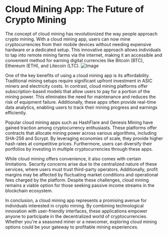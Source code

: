 # Cloud Mining App: The Future of Crypto Mining
The concept of cloud mining has revolutionized the way people approach crypto mining. With a cloud mining app, users can now mine cryptocurrencies from their mobile devices without needing expensive hardware or a dedicated setup. This innovative approach allows individuals to tap into remote mining farms via the internet, making it an accessible and convenient method for earning digital currencies like Bitcoin (BTC), Ethereum (ETH), and Litecoin (LTC). ![Image](https://github.com/user-attachments/assets/b6e7b7a2-655e-4d44-8baa-20c566a3cb65)

One of the key benefits of using a cloud mining app is its affordability. Traditional mining setups require significant upfront investment in ASIC miners and electricity costs. In contrast, cloud mining platforms offer subscription-based models that allow users to pay for a portion of the mining power. This eliminates the need for maintenance and reduces the risk of equipment failure. Additionally, these apps often provide real-time data analytics, enabling users to track their mining progress and earnings efficiently.

Popular cloud mining apps such as HashFlare and Genesis Mining have gained traction among cryptocurrency enthusiasts. These platforms offer contracts that allocate mining power across various algorithms, including SHA-256 and Scrypt. By leveraging economies of scale, they provide higher hash rates at competitive prices. Furthermore, users can diversify their portfolios by investing in multiple cryptocurrencies through these apps.

While cloud mining offers convenience, it also comes with certain limitations. Security concerns arise due to the centralized nature of these services, where users must trust third-party operators. Additionally, profit margins may be affected by fluctuating market conditions and operational fees charged by the platform. Despite these challenges, cloud mining remains a viable option for those seeking passive income streams in the blockchain ecosystem.

In conclusion, a cloud mining app represents a promising avenue for individuals interested in crypto mining. By combining technological innovation with user-friendly interfaces, these applications empower anyone to participate in the decentralized world of cryptocurrencies. Whether you're a seasoned miner or a newcomer, exploring cloud mining options could be your gateway to profitable mining experiences.